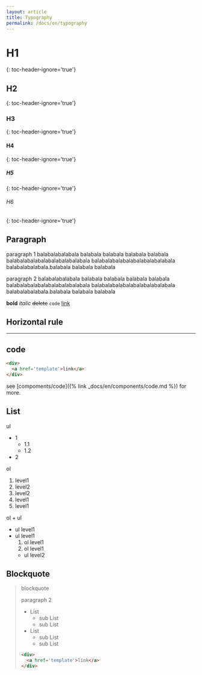 ```yaml
---
layout: article
title: Typography
permalink: /docs/en/typography
---
```


# H1
{: toc-header-ignore='true'}
## H2
{: toc-header-ignore='true'}
### H3
{: toc-header-ignore='true'}
#### H4
{: toc-header-ignore='true'}
##### H5
{: toc-header-ignore='true'}
###### H6
{: toc-header-ignore='true'}

## Paragraph

paragraph 1 
balabalabalabala balabala balabala balabala balabala balabalabalabalabalabalabalabala balabalabalabalabalabalabalabala balabalabalabala.balabala balabala balabala

paragraph 2 
balabalabalabala balabala balabala balabala balabala balabalabalabalabalabalabalabala balabalabalabalabalabalabalabala balabalabalabala.balabala balabala balabala

**bold** *italic* ~~delete~~ `code` [link](#)


## Horizontal rule

---

## code

```html
<div>
  <a href='template'>link</a>
</div>
```

see [compoments/code]({% link _docs/en/components/code.md %}) for more.

## List

ul

+ 1
  + 1.1
  + 1.2
+ 2 

ol

1. level1
  1. level2
  1. level2
1. level1
1. level1

ol + ul 

+ ul level1
+ ul level1
  1. ol level1
  2. ol level1
    + ul level2

## Blockquote

> blockquote
>
> paragraph 2 
>
> + List
>   + sub List
>   + sub List
> + List
>   + sub List
>   + sub List
>
> ```html
> <div>
>   <a href='template'>link</a>
> </div>
> ```
